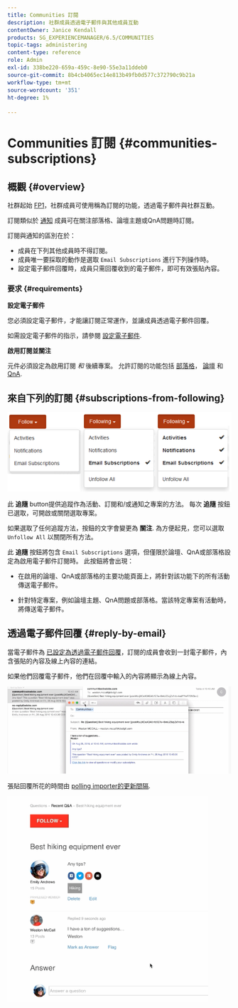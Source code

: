 ```yaml
---
title: Communities 訂閱
description: 社群成員透過電子郵件與其他成員互動
contentOwner: Janice Kendall
products: SG_EXPERIENCEMANAGER/6.5/COMMUNITIES
topic-tags: administering
content-type: reference
role: Admin
exl-id: 338be220-659a-459c-8e90-55e3a11ddeb0
source-git-commit: 8b4cb4065ec14e813b49fb0d577c372790c9b21a
workflow-type: tm+mt
source-wordcount: '351'
ht-degree: 1%

---
```


# Communities 訂閱 {#communities-subscriptions}

## 概觀 {#overview}

社群起始 [FP1](deploy-communities.md#latestfeaturepack)，社群成員可使用稱為訂閱的功能，透過電子郵件與社群互動。

訂閱類似於 [通知](notifications.md) 成員可在關注部落格、論壇主題或QnA問題時訂閱。

訂閱與通知的區別在於：

* 成員在下列其他成員時不得訂閱。
* 成員唯一要採取的動作是選取 `Email Subscriptions` 進行下列操作時。
* 設定電子郵件回覆時，成員只需回覆收到的電子郵件，即可有效張貼內容。

### 要求 {#requirements}

**設定電子郵件**

您必須設定電子郵件，才能讓訂閱正常運作，並讓成員透過電子郵件回覆。

如需設定電子郵件的指示，請參閱 [設定電子郵件](email.md).

**啟用訂閱並關注**

元件必須設定為啟用訂閱 *和* 後續專案。 允許訂閱的功能包括 [部落格](blog-feature.md)， [論壇](forum.md) 和 [QnA](working-with-qna.md).

## 來自下列的訂閱 {#subscriptions-from-following}

![subscription-flowing](assets/subscription-following.png)

此 **追隨** button提供追蹤作為活動、訂閱和/或通知之專案的方法。 每次 **追隨** 按鈕已選取，可開啟或關閉選取專案。

如果選取了任何追蹤方法，按鈕的文字會變更為 **關注**. 為方便起見，您可以選取 `Unfollow All` 以關閉所有方法。

此 **追隨** 按鈕將包含 `Email Subscriptions` 選項，但僅限於論壇、QnA或部落格設定為啟用電子郵件訂閱時。 此按鈕將會出現：

* 在啟用的論壇、QnA或部落格的主要功能頁面上，將針對該功能下的所有活動傳送電子郵件。

* 針對特定專案，例如論壇主題、QnA問題或部落格。當該特定專案有活動時，將傳送電子郵件。

## 透過電子郵件回覆 {#reply-by-email}

當電子郵件為 [已設定為透過電子郵件回覆](email.md#configure-polling-importer)，訂閱的成員會收到一封電子郵件，內含張貼的內容及線上內容的連結。

如果他們回覆電子郵件，他們在回覆中輸入的內容將顯示為線上內容。

![email-reply](assets/email-reply.png)

張貼回覆所花的時間由 [polling importer的更新間隔](email.md#configure-polling-importer).

![QA](assets/qa.png)
